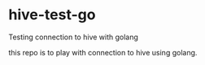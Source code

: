 # hive-test-go
Testing connection to hive with golang

this repo is to play with connection to hive using golang.

